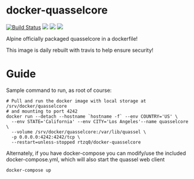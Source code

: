 # docker-quasselcore
 [![Build Status](https://travis-ci.org/Rtzq0/docker-quasselcore.svg?branch=master)](https://travis-ci.org/Rtzq0/docker-quasselcore)
 [![](https://images.microbadger.com/badges/image/rtzq0/docker-quasselcore.svg)](https://microbadger.com/images/rtzq0/docker-quasselcore "Get your own image badge on microbadger.com")
 [![](https://images.microbadger.com/badges/version/rtzq0/docker-quasselcore.svg)](https://microbadger.com/images/rtzq0/docker-quasselcore "Get your own version badge on microbadger.com")
 [![](https://images.microbadger.com/badges/commit/rtzq0/docker-quasselcore.svg)](https://microbadger.com/images/rtzq0/docker-quasselcore "Get your own commit badge on microbadger.com") 

Alpine officially packaged quasselcore in a dockerfile!

This image is daily rebuilt with travis to help ensure security!

# Guide

Sample command to run, as root of course:

```shell
# Pull and run the docker image with local storage at /srv/docker/quasselcore
# and mounting to port 4242
docker run --detach --hostname `hostname -f` --env COUNTRY='US' \
  --env STATE='California' --env CITY='Los Angeles'--name quasselcore \
  --volume /srv/docker/quasselcore:/var/lib/quassel \
  -p 0.0.0.0:4242:4242/tcp \
  --restart=unless-stopped rtzq0/docker-quasselcore
```
Alternately, if you have docker-compose you can modify/use the included docker-compose.yml,
which will also start the quassel web client
```shell
docker-compose up
```
